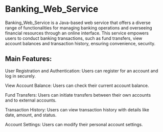 # Banking_Web_Service

Banking_Web_Service  is a Java-based web service that offers a diverse range of functionalities for managing banking operations and overseeing financial resources through an online interface. This service empowers users to conduct banking transactions, such as fund transfers, view account balances and transaction history, ensuring convenience, security.

## Main Features:

User Registration and Authentication: Users can register for an account and log in securely.

View Account Balance: Users can check their current account balance.

Fund Transfers: Users can initiate transfers between their own accounts and to external accounts.

Transaction History: Users can view transaction history with details like date, amount, and status.

Account Settings: Users can modify their personal account settings.
